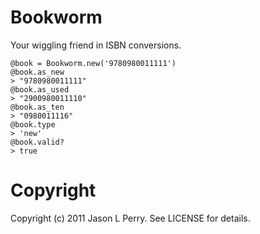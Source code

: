 # Bookworm

Your wiggling friend in ISBN conversions.

```
@book = Bookworm.new('9780980011111')
@book.as_new
> "9780980011111"
@book.as_used
> "2900980011110"
@book.as_ten
> "0980011116"
@book.type
> 'new'
@book.valid?
> true
```

# Copyright

Copyright (c) 2011 Jason L Perry. See LICENSE for details.